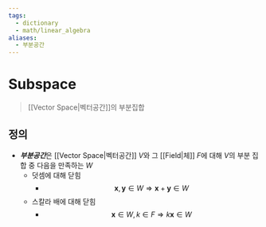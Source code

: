 ```yaml
---
tags:
  - dictionary
  - math/linear_algebra
aliases:
  - 부분공간
---
```

# Subspace
> [[Vector Space|벡터공간]]의 부분집합
## 정의
+ ***부분공간***은 [[Vector Space|벡터공간]] $V$와 그 [[Field|체]] $F$에 대해 $V$의 부분 집합 중 다음을 만족하는 $W$
	+ 덧셈에 대해 닫힘
		+ $$\mathbf x, \mathbf y \in W \Longrightarrow \mathbf x + \mathbf y\in W$$
	+ 스칼라 배에 대해 닫힘
		+ $$\mathbf x \in W, k \in F \Longrightarrow  k\mathbf x\in W$$
	